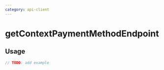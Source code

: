 ```yaml
---
category: api-client
---
```


# getContextPaymentMethodEndpoint

<!-- PLACEHOLDER_DESCRIPTION -->

## Usage

```ts
// TODO: add example
```
